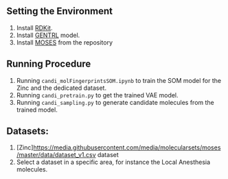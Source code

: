## Setting the Environment

1. Install [RDKit](https://www.rdkit.org/docs/Install.html).
2. Install [GENTRL](https://github.com/insilicomedicine/GENTRL) model.
3. Install [MOSES](https://github.com/molecularsets/moses) from the repository

## Running Procedure
1. Running ``candi_molFingerprintsSOM.ipynb`` to train the SOM model for the Zinc and the dedicated dataset.
2. Running ``candi_pretrain.py`` to get the trained VAE model.
3. Running ``candi_sampling.py`` to generate candidate molecules from the trained model.


## Datasets:
1. [Zinc]https://media.githubusercontent.com/media/molecularsets/moses/master/data/dataset_v1.csv dataset
2. Select a dataset in a specific area, for instance the Local Anesthesia molecules.
